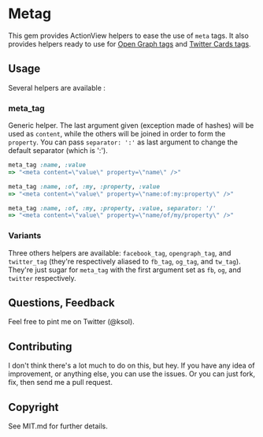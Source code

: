 # Metag

This gem provides ActionView helpers to ease the use of `meta` tags.
It also provides helpers ready to use for
[Open Graph tags](https://developers.facebook.com/docs/opengraph/objects/)
and [Twitter Cards tags](https://dev.twitter.com/docs/cards).

## Usage

Several helpers are available :

### meta_tag

Generic helper. The last argument given (exception made of hashes)
will be used as `content`, while the others will be joined in order
to form the `property`. You can pass `separator: ':'` as last argument
to change the default separator (which is ':').

```ruby
meta_tag :name, :value
=> "<meta content=\"value\" property=\"name\" />"

meta_tag :name, :of, :my, :property, :value
=> "<meta content=\"value\" property=\"name:of:my:property\" />"

meta_tag :name, :of, :my, :property, :value, separator: '/'
=> "<meta content=\"value\" property=\"name/of/my/property\" />"
````

### Variants

Three others helpers are available: `facebook_tag`, `opengraph_tag`,
and `twitter_tag` (they're respectively aliased to `fb_tag`, `og_tag`,
and `tw_tag`). They're just sugar for `meta_tag` with the first argument
set as `fb`, `og`, and `twitter` respectively.

## Questions, Feedback
Feel free to pint me on Twitter (@ksol).

## Contributing
I don't think there's a lot much to do on this, but hey. If you have any idea
of improvement, or anything else, you can use the issues. Or you can just
fork, fix, then send me a pull request.

## Copyright
See MIT.md for further details.
